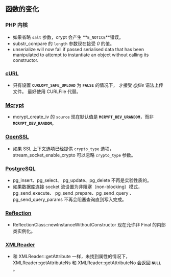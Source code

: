 函数的变化
----------

### PHP 内核

-   <span class="simpara"> 如果省略 `salt` 参数，<span
    class="function">crypt</span> 会产生 **`E_NOTICE`**错误。 </span>
-   <span class="simpara"> <span class="function">substr\_compare</span>
    的 `length` 参数现在接受 *0* 的值。 </span>
-   <span class="simpara"> <span class="function">unserialize</span>
    will now fail if passed serialised data that has been manipulated to
    attempt to instantiate an object without calling its constructor.
    </span>

### <a href="/book/curl.html" class="link">cURL</a>

-   <span class="simpara"> 只有设置 **`CURLOPT_SAFE_UPLOAD`** 为
    **`FALSE`** 的情况下， 才接受 *@file* 语法上传文件。 最好使用 <span
    class="classname">CURLFile</span> 代替。 </span>

### <a href="/book/mcrypt.html" class="link">Mcrypt</a>

-   <span class="simpara"> <span
    class="function">mcrypt\_create\_iv</span> 的 `source` 现在默认值是
    **`MCRYPT_DEV_URANDOM`**，而非 **`MCRYPT_DEV_RANDOM`**。 </span>

### <a href="/book/openssl.html" class="link">OpenSSL</a>

-   <span class="simpara"> 如果 SSL 上下文选项已经提供 `crypto_type`
    选项， <span class="function">stream\_socket\_enable\_crypto</span>
    可以忽略 `crypto_type` 参数。 </span>

### <a href="/book/pgsql.html" class="link">PostgreSQL</a>

-   <span class="simpara"> <span
    class="function">pg\_insert</span>、<span
    class="function">pg\_select</span>、 <span
    class="function">pg\_update</span>、<span
    class="function">pg\_delete</span> 不再是实验性质的。 </span>
-   <span class="simpara"> 如果数据库连接 socket
    流设置为非阻塞（non-blocking）模式， <span
    class="function">pg\_send\_execute</span>、 <span
    class="function">pg\_send\_prepare</span>、<span
    class="function">pg\_send\_query</span> 、<span
    class="function">pg\_send\_query\_params</span>
    不再会阻塞查询直到写入完成。 </span>

### <a href="/book/reflection.html" class="link">Reflection</a>

-   <span class="simpara"> <span
    class="methodname">ReflectionClass::newInstanceWithoutConstructor</span>
    现在允许非 Final 的内部类实例化。 </span>

### <a href="/book/xmlreader.html" class="link">XMLReader</a>

-   <span class="simpara"> 和 <span
    class="methodname">XMLReader::getAttribute</span>
    一样，未找到属性的情况下， <span
    class="methodname">XMLReader::getAttributeNs</span> 和 <span
    class="methodname">XMLReader::getAttributeNo</span> 会返回
    **`NULL`** 。 </span>
